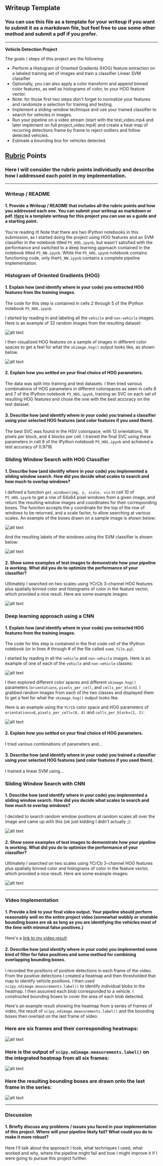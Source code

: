 ## Writeup Template
### You can use this file as a template for your writeup if you want to submit it as a markdown file, but feel free to use some other method and submit a pdf if you prefer.

---

**Vehicle Detection Project**

The goals / steps of this project are the following:

* Perform a Histogram of Oriented Gradients (HOG) feature extraction on a labeled training set of images and train a classifier Linear SVM classifier
* Optionally, you can also apply a color transform and append binned color features, as well as histograms of color, to your HOG feature vector. 
* Note: for those first two steps don't forget to normalize your features and randomize a selection for training and testing.
* Implement a sliding-window technique and use your trained classifier to search for vehicles in images.
* Run your pipeline on a video stream (start with the test_video.mp4 and later implement on full project_video.mp4) and create a heat map of recurring detections frame by frame to reject outliers and follow detected vehicles.
* Estimate a bounding box for vehicles detected.

[//]: # (Image References)
[image1]: ./output_images/data_visualization.png
[image2]: ./output_images/hog_examples.png
[image3]: ./output_images/sliding_window.png
[image4]: ./output_images/hog_predictions.png
[image5]: ./output_images/hog_hitboxes.png
[image6]: ./output_images/*.png
[image7]: ./output_images/*.png
[image8]: ./output_images/*.png
[image9]: ./output_images/*.png
[image10]: ./output_images/*.png
[image11]: ./output_images/*.png
[video1]: ./output_videos/project_video.mp4

## [Rubric](https://review.udacity.com/#!/rubrics/513/view) Points
### Here I will consider the rubric points individually and describe how I addressed each point in my implementation.  

---
### Writeup / README

#### 1. Provide a Writeup / README that includes all the rubric points and how you addressed each one.  You can submit your writeup as markdown or pdf.  [Here](https://github.com/udacity/CarND-Vehicle-Detection/blob/master/writeup_template.md) is a template writeup for this project you can use as a guide and a starting point.  

You're reading it!  Note that there are two IPython notebooks in this submission, as I started doing the project using HOG features and an SVM classifier in the notebook titled `P5_HOG.ipynb`, but wasn't satisfied with the performance and switched to a deep learning approach contained in the notebook titled `P5_NN.ipynb`. While the `P5_HOG.ipynb` notebook contains functioning code, only the`P5_NN.ipynb` contains a complete pipeline implementation.

### Histogram of Oriented Gradients (HOG)

#### 1. Explain how (and identify where in your code) you extracted HOG features from the training images.

The code for this step is contained in cells 2 through 5 of the IPython notebook `P5_HOG.ipynb`.

I started by reading in and labeling all the `vehicle` and `non-vehicle` images.  Here is an example of 32 random images from the resulting dataset:

![alt text][image1]

I then visualized HOG features on a sample of images in different color spaces to get a feel for what the `skimage.hog()` output looks like, as shown below.

![alt text][image2]

#### 2. Explain how you settled on your final choice of HOG parameters.

The data was split into training and test datasets.  I then tried various combinations of HOG parameters in different colorspaces as seen in cells 6 and 7 of the IPython notebook `P5_HOG.ipynb`, training an SVC on each set of resulting HOG features and chose the one with the best accuracy on the test dataset.

#### 3. Describe how (and identify where in your code) you trained a classifier using your selected HOG features (and color features if you used them).

The best SVC was found in the HSV colorspace, with 12 orientations, 16 pixels per block, and 4 blocks per cell.  I trained the final SVC using these parameters in cell 8 of the IPython notebook `P5_HOG.ipynb` and achieved a test accuracy of 0.9718.

### Sliding Window Search with HOG Classifier

#### 1. Describe how (and identify where in your code) you implemented a sliding window search.  How did you decide what scales to search and how much to overlap windows?

I defined a function `get_windows(img, y, scale, vis` in cell 10 of `P5_HOG.ipynb` to get a row of 64x64 pixel windows from a given image, and return the resulting window images and coordinates for their corresponding boxes.  The function accepts the y coordinate for the top of the row of windows to be returned, and a scale factor, to allow searching at various scales.  An example of the boxes drawn on a sample image is shown below:

![alt text][image3]

And the resulting labels of the windows using the SVM classifier is shown below:

![alt text][image4]

#### 2. Show some examples of test images to demonstrate how your pipeline is working.  What did you do to optimize the performance of your classifier?

Ultimately I searched on two scales using YCrCb 3-channel HOG features plus spatially binned color and histograms of color in the feature vector, which provided a nice result.  Here are some example images:

![alt text][image4]

### Deep learning approach using a CNN

#### 1. Explain how (and identify where in your code) you extracted HOG features from the training images.

The code for this step is contained in the first code cell of the IPython notebook (or in lines # through # of the file called `some_file.py`).  

I started by reading in all the `vehicle` and `non-vehicle` images.  Here is an example of one of each of the `vehicle` and `non-vehicle` classes:

![alt text][image1]

I then explored different color spaces and different `skimage.hog()` parameters (`orientations`, `pixels_per_cell`, and `cells_per_block`).  I grabbed random images from each of the two classes and displayed them to get a feel for what the `skimage.hog()` output looks like.

Here is an example using the `YCrCb` color space and HOG parameters of `orientations=8`, `pixels_per_cell=(8, 8)` and `cells_per_block=(2, 2)`:


![alt text][image2]

#### 2. Explain how you settled on your final choice of HOG parameters.

I tried various combinations of parameters and...

#### 3. Describe how (and identify where in your code) you trained a classifier using your selected HOG features (and color features if you used them).

I trained a linear SVM using...

### Sliding Window Search with CNN

#### 1. Describe how (and identify where in your code) you implemented a sliding window search.  How did you decide what scales to search and how much to overlap windows?

I decided to search random window positions at random scales all over the image and came up with this (ok just kidding I didn't actually ;):

![alt text][image3]

#### 2. Show some examples of test images to demonstrate how your pipeline is working.  What did you do to optimize the performance of your classifier?

Ultimately I searched on two scales using YCrCb 3-channel HOG features plus spatially binned color and histograms of color in the feature vector, which provided a nice result.  Here are some example images:

![alt text][image4]


---

### Video Implementation

#### 1. Provide a link to your final video output.  Your pipeline should perform reasonably well on the entire project video (somewhat wobbly or unstable bounding boxes are ok as long as you are identifying the vehicles most of the time with minimal false positives.)
Here's a [link to my video result](./project_video.mp4)


#### 2. Describe how (and identify where in your code) you implemented some kind of filter for false positives and some method for combining overlapping bounding boxes.

I recorded the positions of positive detections in each frame of the video.  From the positive detections I created a heatmap and then thresholded that map to identify vehicle positions.  I then used `scipy.ndimage.measurements.label()` to identify individual blobs in the heatmap.  I then assumed each blob corresponded to a vehicle.  I constructed bounding boxes to cover the area of each blob detected.  

Here's an example result showing the heatmap from a series of frames of video, the result of `scipy.ndimage.measurements.label()` and the bounding boxes then overlaid on the last frame of video:

### Here are six frames and their corresponding heatmaps:

![alt text][image5]

### Here is the output of `scipy.ndimage.measurements.label()` on the integrated heatmap from all six frames:
![alt text][image6]

### Here the resulting bounding boxes are drawn onto the last frame in the series:
![alt text][image7]



---

### Discussion

#### 1. Briefly discuss any problems / issues you faced in your implementation of this project.  Where will your pipeline likely fail?  What could you do to make it more robust?

Here I'll talk about the approach I took, what techniques I used, what worked and why, where the pipeline might fail and how I might improve it if I were going to pursue this project further.  

